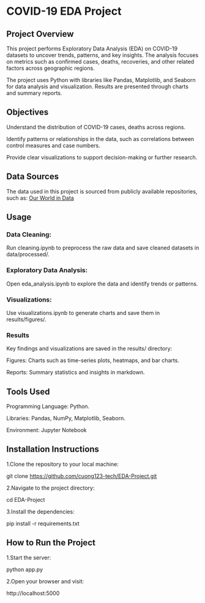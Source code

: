 # COVID-19 EDA Project

## Project Overview

This project performs Exploratory Data Analysis (EDA) on COVID-19 datasets to uncover trends, patterns, and key insights. The analysis focuses on metrics such as confirmed cases, deaths, recoveries, and other related factors across geographic regions.

The project uses Python with libraries like Pandas, Matplotlib, and Seaborn for data analysis and visualization. Results are presented through charts and summary reports.
## Objectives

Understand the distribution of COVID-19 cases, deaths across regions.

Identify patterns or relationships in the data, such as correlations between control measures and case numbers. 

Provide clear visualizations to support decision-making or further research.
## Data Sources

The data used in this project is sourced from publicly available repositories, such as:
[Our World in Data](https://data.mendeley.com/datasets/82wn58ry9p/1)
## Usage

### Data Cleaning:

Run cleaning.ipynb to preprocess the raw data and save cleaned datasets in data/processed/.
### Exploratory Data Analysis:

Open eda_analysis.ipynb to explore the data and identify trends or patterns.
### Visualizations:

Use visualizations.ipynb to generate charts and save them in results/figures/.
### Results

Key findings and visualizations are saved in the results/ directory:

Figures: Charts such as time-series plots, heatmaps, and bar charts.

Reports: Summary statistics and insights in markdown.
## Tools Used

Programming Language: Python.

Libraries: Pandas, NumPy, Matplotlib, Seaborn.

Environment: Jupyter Notebook
## Installation Instructions
1.Clone the repository to your local machine:

git clone https://github.com/cuong123-tech/EDA-Project.git

2.Navigate to the project directory:

cd EDA-Project

3.Install the dependencies:

pip install -r requirements.txt

## How to Run the Project

1.Start the server:

python app.py

2.Open your browser and visit:
   
http://localhost:5000




